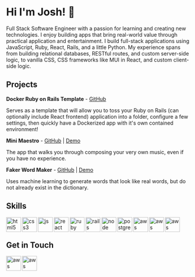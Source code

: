 # Hi I'm Josh! 👋

Full Stack Software Engineer with a passion for learning and creating new technologies. I enjoy building apps that bring real-world value through practical application and entertainment. I build full-stack applications using JavaScript, Ruby, React, Rails, and a little Python. My experience spans from building relational databases, RESTful routes, and custom server-side logic, to vanilla CSS, CSS frameworks like MUI in React, and custom client-side logic.

## Projects

**Docker Ruby on Rails Template** - [GitHub](https://github.com/joshua-holmes/docker-template-ruby-on-rails)

Serves as a template that will allow you to toss your Ruby on Rails (can optionally include React frontend) application into a folder, configure a few settings, then quickly have a Dockerized app with it's own contained environment!

**Mini Maestro** - [GitHub](https://github.com/joshua-holmes/mini-maestro) | [Demo](https://mini-maestro.jpholmes.com/)

The app that walks you through composing your very own music, even if you have no experience.

**Faker Word Maker** - [GitHub](https://github.com/joshua-holmes/faker-word-maker) | [Demo](https://faker-word-maker.jpholmes.com/)

Uses machine learning to generate words that look like real words, but do not already exist in the dictionary.

## Skills

<img src="https://icongr.am/devicon/html5-plain.svg?size=128&color=currentColor" alt="html5" align="left" width="40" height="40"/>
<img src="https://icongr.am/devicon/css3-plain.svg?size=128&color=currentColor" alt="css3" align="left" width="40" height="40"/>
<img src="https://icongr.am/devicon/javascript-plain.svg?size=128&color=currentColor" alt="js" align="left" width="40" height="40"/>
<img src="https://icongr.am/devicon/react-original.svg?size=128&color=currentColor" alt="react" align="left" width="40" height="40"/>
<img src="https://icongr.am/devicon/ruby-plain.svg?size=128&color=currentColor" alt="ruby" align="left" width="40" height="40"/>
<img src="https://icongr.am/devicon/rails-plain-wordmark.svg?size=128&color=currentColor" alt="rails" align="left" width="40" height="40"/>
<img src="https://icongr.am/devicon/nodejs-plain-wordmark.svg?size=128&color=currentColor" alt="node" align="left" width="40" height="40"/>
<img src="https://icongr.am/devicon/postgresql-plain.svg?size=128&color=currentColor" alt="postgres" align="left" width="40" height="40"/>
<img src="https://icongr.am/devicon/python-plain.svg?size=128&color=currentColor" alt="aws" align="left" width="40" height="40"/>
<img src="https://icongr.am/devicon/docker-plain.svg?size=128&color=currentColor" alt="aws" align="left" width="40" height="40"/>
<img src="https://icongr.am/devicon/linux-plain.svg?size=128&color=currentColor" alt="aws" align="left" width="40" height="40"/>

<br/><br/>

## Get in Touch

[<img src="https://icongr.am/devicon/linkedin-plain.svg?size=128&color=currentColor" alt="aws" align="left" width="40" height="40"/>](https://www.linkedin.com/in/joshua-phillip-holmes/)
[<img src="https://cdn.jsdelivr.net/npm/simple-icons@3.0.1/icons/medium.svg" alt="aws" align="left" width="40" height="40"/>](https://medium.com/@joshua.phillip.holmes)